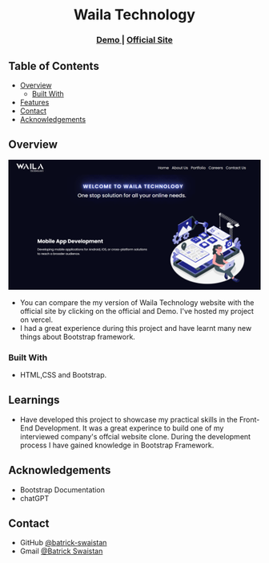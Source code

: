 <!-- Please update value in the {}  -->

<h1 align="center">Waila Technology</h1>

<div align="center">
  <h3>
    <a href="https://waila-tech.vercel.app/" target="_blank">
      Demo 
    </a> |
    <a href="https://www.waila-tech.com" target="_blank">
      Official Site
    </a>
  </h3>
</div>

<!-- TABLE OF CONTENTS -->

## Table of Contents

- [Overview](#overview)
  - [Built With](#built-with)
- [Features](#Learnings)
- [Contact](#contact)
- [Acknowledgements](#acknowledgements)

<!-- OVERVIEW -->

## Overview

![screenshot](https://github.com/batrick-swaistan/waila_tech/blob/main/wailatech.png)

- You can compare the my version of Waila Technology website with the official site by clicking on the official and  Demo. I've hosted my project on vercel.
- I had a great experience during this project  and have learnt many new things about Bootstrap framework.

### Built With

<!-- This section should list any major frameworks that you built your project using. Here are a few examples.-->

- HTML,CSS and Bootstrap.

## Learnings

<!-- List the features of your application or follow the template. Don't share the figma file here :) -->

- Have developed this project to showcase my practical skills in the Front-End Development. It was a great experince to build one of my interviewed company's offcial website clone. During the development process I have gained knowledge in Bootstrap Framework.


## Acknowledgements

<!-- This section should list any articles or add-ons/plugins that helps you to complete the project. This is optional but it will help you in the future. For exmpale -->

- Bootstrap Documentation
- chatGPT

## Contact


- GitHub [@batrick-swaistan](https://github.com/batrick-swaistan)
- Gmail [@Batrick Swaistan](mailto:batrickswaistan@gmail.com)

